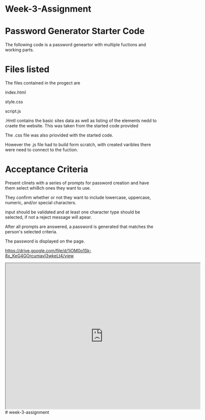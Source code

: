 # Week-3-Assignment

# Password Generator Starter Code

The following code is a password geneartor with multiple fuctions and working parts.

# Files listed

The files contained in the progect are 
  
  index.html
  
  style.css
 
  script.js
  
 .Hmtl contains the basic sites data as well as listing of the elements nedd to craete the website. This was taken from the started code provided
  
  The .css file was also priovided with the started code.
 
  However the .js file had to build form scratch, with created varibles there were need to connect to the fuction.
  
# Acceptance Criteria
  
  Present clinets with a series of prompts for password creation and have them select whi8ch ones they want to use.
  
  They confirm whether or not they want to include lowercase, uppercase, numeric, and/or special characters.
  
  input should be validated and at least one character type should be selected, if not a reject message will apear.
  
  After all prompts are answered, a password is generated that matches the person's selected criteria.
  
  The password is displayed on the page. 


https://drive.google.com/file/d/1iOM0o1Sk-8x_KeG4GOrcumavI3wkeLt4/view

<iframe src="https://drive.google.com/file/d/1iOM0o1Sk-8x_KeG4GOrcumavI3wkeLt4/preview" width="640" height="480"></iframe>
# week-3-assignment
